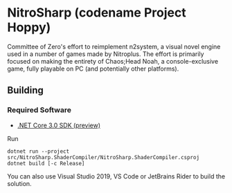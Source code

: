 # NitroSharp (codename Project Hoppy)

Committee of Zero's effort to reimplement n2system, a visual novel engine used in a number of games made by Nitroplus. The effort is primarily focused on making the entirety of Chaos;Head Noah, a console-exclusive game, fully playable on PC (and potentially other platforms).

## Building
### Required Software
- [.NET Core 3.0 SDK (preview)](https://dotnet.microsoft.com/download/dotnet-core/3.0)

Run
```
dotnet run --project src/NitroSharp.ShaderCompiler/NitroSharp.ShaderCompiler.csproj
dotnet build [-c Release]
```

You can also use Visual Studio 2019, VS Code or JetBrains Rider to build the solution.

